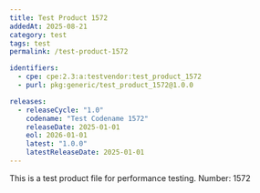 ```yaml
---
title: Test Product 1572
addedAt: 2025-08-21
category: test
tags: test
permalink: /test-product-1572

identifiers:
  - cpe: cpe:2.3:a:testvendor:test_product_1572
  - purl: pkg:generic/test_product_1572@1.0.0

releases:
  - releaseCycle: "1.0"
    codename: "Test Codename 1572"
    releaseDate: 2025-01-01
    eol: 2026-01-01
    latest: "1.0.0"
    latestReleaseDate: 2025-01-01
---
```


This is a test product file for performance testing. Number: 1572
